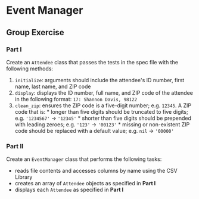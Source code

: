 # Event Manager

## Group Exercise

### Part I
Create an `Attendee` class that passes the tests in the spec file with the following methods:
  1. `initialize`: arguments should include the attendee's ID number, first name, last name, and ZIP code
  1. `display`: displays the ID number, full name, and ZIP code of the attendee in the following format:
    `17: Shannon Davis, 98122`
  1. `clean_zip`: ensures the ZIP code is a five-digit number; e.g. `12345`. A ZIP code that is:
    * longer than five digits should be truncated to five digits; e.g. `'1234567'` -> `'12345'`
    * shorter than five digits should be prepended with leading zeroes; e.g. `'123'` -> `'00123'`
    * missing or non-existent ZIP code should be replaced with a default value; e.g. `nil` -> `'00000'`

### Part II

Create an `EventManager` class that performs the following tasks:

 * reads file contents and accesses columns by name using the CSV Library
 * creates an array of `Attendee` objects as specified in **Part I**
 * displays each `Attendee` as specified in **Part I**
